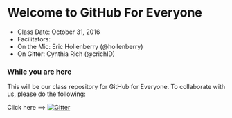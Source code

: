 # Welcome to GitHub For Everyone

- Class Date: October 31, 2016
- Facilitators:
 - On the Mic: Eric Hollenberry (@hollenberry)
 - On Gitter: Cynthia Rich (@crichID)

### While you are here

This will be our class repository for GitHub for Everyone. To collaborate with us, please do the following:

Click here ==> [![Gitter](https://badges.gitter.im/githubteacher/everyone-october-2016.svg)](https://gitter.im/githubteacher/everyone-october-2016?utm_source=badge&utm_medium=badge&utm_campaign=pr-badge)


